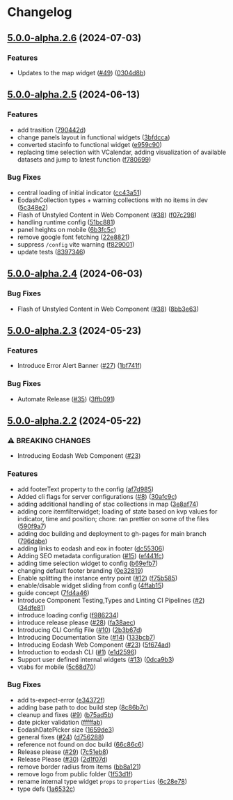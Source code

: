 # Changelog

## [5.0.0-alpha.2.6](https://github.com/eodash/eodash/compare/eodash-v5.0.0-alpha.2.5...eodash-v5.0.0-alpha.2.6) (2024-07-03)


### Features

* Updates to the map widget ([#49](https://github.com/eodash/eodash/issues/49)) ([0304d8b](https://github.com/eodash/eodash/commit/0304d8b9a079ea26018a7aebd9b190eaf4e0740a))

## [5.0.0-alpha.2.5](https://github.com/eodash/eodash/compare/eodash-v5.0.0-alpha.2.4...eodash-v5.0.0-alpha.2.5) (2024-06-13)


### Features

* add trasition ([790442d](https://github.com/eodash/eodash/commit/790442dca2373ade870226655a3cc3e29e098231))
* change panels layout in functional widgets ([3bfdcca](https://github.com/eodash/eodash/commit/3bfdccac4e0cc20ac14377e1aafcdd8858e5b12c))
* converted stacinfo to functional widget ([e959c90](https://github.com/eodash/eodash/commit/e959c9034d329eb47cd73ddb3cc0effb6c711e46))
* replacing time selection with VCalendar, adding visualization of available datasets and jump to latest function ([f780699](https://github.com/eodash/eodash/commit/f780699c23d345cc79f648c5dd1bd21dadb02bec))


### Bug Fixes

* central loading of initial indicator ([cc43a51](https://github.com/eodash/eodash/commit/cc43a51ca360260527eb09028fb4d8071385bce8))
* EodashCollection types + warning collections with no items in dev ([5c348e2](https://github.com/eodash/eodash/commit/5c348e25cea02fefefaa8b7988bacd3df9275a08))
* Flash of Unstyled Content in Web Component ([#38](https://github.com/eodash/eodash/issues/38)) ([f07c298](https://github.com/eodash/eodash/commit/f07c2980f679106884fbffa59b0fb3bf54d3ef95))
* handling runtime config ([51bc881](https://github.com/eodash/eodash/commit/51bc881705cecf1b3018345b360283b0ffe54059))
* panel heights on mobile ([6b3fc5c](https://github.com/eodash/eodash/commit/6b3fc5c40d3e0883cef562e4f67ada86405f1d0a))
* remove google font fetching ([22e8821](https://github.com/eodash/eodash/commit/22e88215957133c8dcea69560b2d997d0848c586))
* suppress `/config` vite warning ([f829001](https://github.com/eodash/eodash/commit/f829001380913a435468bdf656c36f4d7d12f894))
* update tests ([8397346](https://github.com/eodash/eodash/commit/839734631d00cc4468d718a54c4ce4a555cc63d4))

## [5.0.0-alpha.2.4](https://github.com/eodash/eodash/compare/eodash-v5.0.0-alpha.2.3...eodash-v5.0.0-alpha.2.4) (2024-06-03)


### Bug Fixes

* Flash of Unstyled Content in Web Component ([#38](https://github.com/eodash/eodash/issues/38)) ([8bb3e63](https://github.com/eodash/eodash/commit/8bb3e6383bfde71c06f6b475e517100e53e06cfe))

## [5.0.0-alpha.2.3](https://github.com/eodash/eodash/compare/eodash-v5.0.0-alpha.2.2...eodash-v5.0.0-alpha.2.3) (2024-05-23)


### Features

* Introduce Error Alert Banner ([#27](https://github.com/eodash/eodash/issues/27)) ([1bf741f](https://github.com/eodash/eodash/commit/1bf741fbae3404dfa08e04ec762efd38ecb28052))


### Bug Fixes

* Automate Release ([#35](https://github.com/eodash/eodash/issues/35)) ([3ffb091](https://github.com/eodash/eodash/commit/3ffb091d5c3b1fad4c150949120048fac37b1d36))

## [5.0.0-alpha.2.2](https://github.com/eodash/eodash/compare/eodash-v5.0.0-alpha.2.1...eodash-v5.0.0-alpha.2.2) (2024-05-22)


### ⚠ BREAKING CHANGES

* Introducing Eodash Web Component ([#23](https://github.com/eodash/eodash/issues/23))

### Features

* add footerText property to the config ([af7d985](https://github.com/eodash/eodash/commit/af7d9853fc629f9bdc8ef98121d45a0e969a080b))
* Added cli flags for server configurations ([#8](https://github.com/eodash/eodash/issues/8)) ([30afc9c](https://github.com/eodash/eodash/commit/30afc9cc6ad07c0474060a3097b60b77e7f0d688))
* adding additional handling of stac collections in map ([3e8af74](https://github.com/eodash/eodash/commit/3e8af744c8ddcc1a6ec080e42391b0fd3f1c4a83))
* adding core itemfilterwidget; loading of state based on kvp values for indicator, time and position; chore: ran prettier on some of the files ([590f9a7](https://github.com/eodash/eodash/commit/590f9a75dfdf3e7b295131b5d4930e2969ea2ca0))
* adding doc building and deployment to gh-pages for main branch ([796dabe](https://github.com/eodash/eodash/commit/796dabe92b889e15f44debc4afa591006d5bb265))
* adding links to eodash and eox in footer ([dc55306](https://github.com/eodash/eodash/commit/dc55306ea56b4ec6c53d521ba611bc14671b299d))
* Adding SEO metadata configuration ([#15](https://github.com/eodash/eodash/issues/15)) ([ef441fc](https://github.com/eodash/eodash/commit/ef441fc96b01b4e6e3ff764e6de3817593e2356b))
* adding time selection widget to config ([b69efb7](https://github.com/eodash/eodash/commit/b69efb7e64a51444f8d1bd109e15e6cd061c8f4f))
* changing default footer branding ([0e32819](https://github.com/eodash/eodash/commit/0e32819a63a7e23ddf568a90e6659343a6631801))
* Enable splitting the instance entry point ([#12](https://github.com/eodash/eodash/issues/12)) ([f75b585](https://github.com/eodash/eodash/commit/f75b585c5eef91f5e7542279a85bfd6e3233a9b5))
* enable/disable widget sliding from config ([4ffab15](https://github.com/eodash/eodash/commit/4ffab151b7534aff4f95a949a1d64ba7edeab569))
* guide concept ([7fd4a46](https://github.com/eodash/eodash/commit/7fd4a46bbad7142e1a5870537ee875210c5c5106))
* Introduce Component Testing,Types and Linting CI Pipelines ([#2](https://github.com/eodash/eodash/issues/2)) ([34dfe81](https://github.com/eodash/eodash/commit/34dfe81a81d1a8638f91ae019e91b13e0523a5db))
* introduce loading config ([f986234](https://github.com/eodash/eodash/commit/f986234196df36cc8c2cdb90275a35c25a3eba9a))
* introduce release please ([#28](https://github.com/eodash/eodash/issues/28)) ([fa38aec](https://github.com/eodash/eodash/commit/fa38aec92b49a1f87ba482c3728692f72df5fe3a))
* Introducing CLI Config File ([#10](https://github.com/eodash/eodash/issues/10)) ([2b3b67d](https://github.com/eodash/eodash/commit/2b3b67d0264bf611ffb4d3df121b925c298f31e2))
* Introducing Documentation Site ([#14](https://github.com/eodash/eodash/issues/14)) ([133bcb7](https://github.com/eodash/eodash/commit/133bcb7777ea6822c7b4208dde1b8fb727b0b592))
* Introducing Eodash Web Component ([#23](https://github.com/eodash/eodash/issues/23)) ([5f674ad](https://github.com/eodash/eodash/commit/5f674ad7f8377965e420877f8d59d4f21e41ed56))
* Introduction to eodash CLI ([#1](https://github.com/eodash/eodash/issues/1)) ([e1d2596](https://github.com/eodash/eodash/commit/e1d2596aa3974e5dd116e8278b201144e900c8f8))
* Support user defined internal widgets ([#13](https://github.com/eodash/eodash/issues/13)) ([0dca9b3](https://github.com/eodash/eodash/commit/0dca9b3ebd89f2eefea87d84f1c93d67062bccc9))
* vtabs for mobile ([5c68d70](https://github.com/eodash/eodash/commit/5c68d70c1b1034e297271a6ccd128c19b2af1584))


### Bug Fixes

* add ts-expect-error ([e34372f](https://github.com/eodash/eodash/commit/e34372f4c93c0e7e17fbaa891a6ac88ac26be801))
* adding base path to doc build step ([8c86b7c](https://github.com/eodash/eodash/commit/8c86b7c527ad7841881411ddd48ad436cb94b6cf))
* cleanup and fixes ([#9](https://github.com/eodash/eodash/issues/9)) ([b75ad5b](https://github.com/eodash/eodash/commit/b75ad5b88b070d10081de9a3cf0d5e9a5e8dec7f))
* date picker validation ([fffffab](https://github.com/eodash/eodash/commit/fffffabfcb2f39c0f30f4700ed8a7309de34393f))
* EodashDatePicker size ([1659de3](https://github.com/eodash/eodash/commit/1659de335a242fabc2ddc7667f57919f7a0c4b17))
* general fixes ([#24](https://github.com/eodash/eodash/issues/24)) ([d756288](https://github.com/eodash/eodash/commit/d7562885753bf29e30c50412c26381590f397108))
* reference not found on doc build ([66c86c6](https://github.com/eodash/eodash/commit/66c86c6eb503cda9f09f9b98f661361d933d5576))
* Release please ([#29](https://github.com/eodash/eodash/issues/29)) ([7c51eb8](https://github.com/eodash/eodash/commit/7c51eb8dde4044c7edb7648a50d19fcef83bf160))
* Release Please ([#30](https://github.com/eodash/eodash/issues/30)) ([2d1f07d](https://github.com/eodash/eodash/commit/2d1f07d499d3ecc1801adc20678cbe14f31cd906))
* remove border radius from items ([bb8a121](https://github.com/eodash/eodash/commit/bb8a121abb7dfd0431dcc836598a7dad033000dc))
* remove logo from public folder ([1f53d1f](https://github.com/eodash/eodash/commit/1f53d1f1a95e8e1fe420f9c39714c9e300144faa))
* rename internal type widget `props` to `properties` ([6c28e78](https://github.com/eodash/eodash/commit/6c28e785f2eb9eb48bdb29bcc57e9b30e6503229))
* type defs ([1a6532c](https://github.com/eodash/eodash/commit/1a6532caf8721e29f7944c5297792c67f032ae00))

